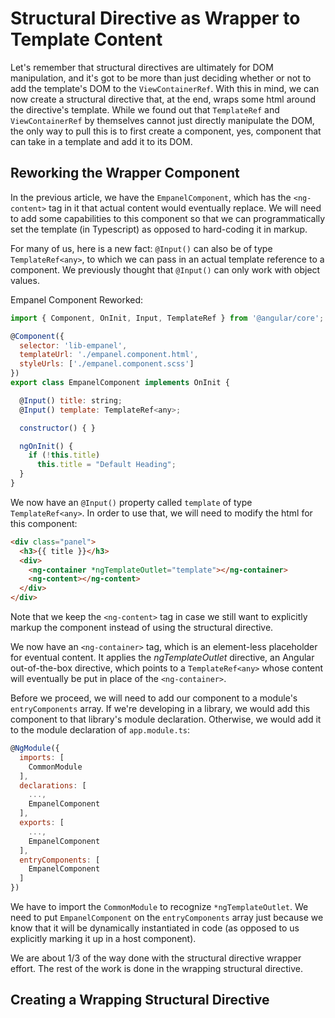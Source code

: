 # Structural Directive as Wrapper to Template Content

Let's remember that structural directives are ultimately for DOM manipulation, and it's got to be more than just deciding whether or not to add the template's DOM
to the `ViewContainerRef`. With this in mind, we can now create a structural directive that, at the end, wraps some html around the directive's template. While we
found out that `TemplateRef` and `ViewContainerRef` by themselves cannot just directly manipulate the DOM, the only way to pull this is to first create a
component, yes, component that can take in a template and add it to its DOM.

## Reworking the Wrapper Component
In the previous article, we have the `EmpanelComponent`, which has the `<ng-content>` tag in it that actual content would eventually replace. We will need to
add some capabilities to this component so that we can programmatically set the template (in Typescript) as opposed to hard-coding it in markup.

For many of us, here is a new fact: `@Input()` can also be of type `TemplateRef<any>`, to which we can pass in an actual template reference to a component. We
previously thought that `@Input()` can only work with object values.

Empanel Component Reworked:

```javascript
import { Component, OnInit, Input, TemplateRef } from '@angular/core';

@Component({
  selector: 'lib-empanel',
  templateUrl: './empanel.component.html',
  styleUrls: ['./empanel.component.scss']
})
export class EmpanelComponent implements OnInit {

  @Input() title: string;
  @Input() template: TemplateRef<any>;

  constructor() { }

  ngOnInit() {
    if (!this.title)
      this.title = "Default Heading";
  }
}
```

We now have an `@Input()` property called `template` of type `TemplateRef<any>`. In order to use that, we will need to modify the html for this component:

```html
<div class="panel">
  <h3>{{ title }}</h3>
  <div>
    <ng-container *ngTemplateOutlet="template"></ng-container>
    <ng-content></ng-content>
  </div>
</div>
```

Note that we keep the `<ng-content>` tag in case we still want to explicitly markup the component instead of using the structural directive.

We now have an `<ng-container>` tag, which is an element-less placeholder for eventual content. It applies the *ngTemplateOutlet* directive, an Angular 
out-of-the-box directive, which points to a `TemplateRef<any>` whose content will eventually be put in place of the `<ng-container>`.

Before we proceed, we will need to add our component to a module's `entryComponents` array. If we're developing in a library, we would add this component to
that library's module declaration. Otherwise, we would add it to the module declaration of `app.module.ts`:

```javascript
@NgModule({
  imports: [
    CommonModule
  ],
  declarations: [
    ...,
    EmpanelComponent
  ],
  exports: [
    ...,    
    EmpanelComponent
  ],
  entryComponents: [
    EmpanelComponent
  ]
})
```

We have to import the `CommonModule` to recognize `*ngTemplateOutlet`. We need to put `EmpanelComponent` on the `entryComponents` array just because we
know that it will be dynamically instantiated in code (as opposed to us explicitly marking it up in a host component).

We are about 1/3 of the way done with the structural directive wrapper effort. The rest of the work is done in the wrapping structural directive.

## Creating a Wrapping Structural Directive